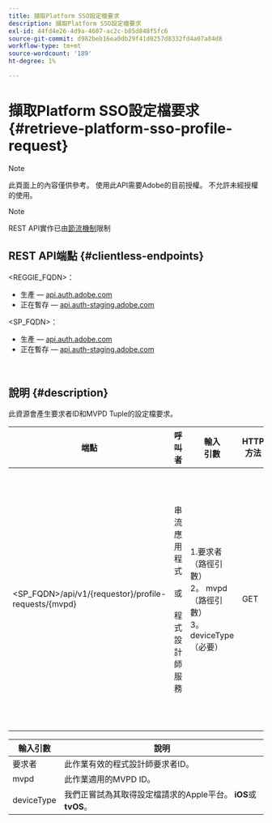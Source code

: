 ```yaml
---
title: 擷取Platform SSO設定檔要求
description: 擷取Platform SSO設定檔要求
exl-id: 44fd4e26-4d9a-4607-ac2c-b85d848f5fc6
source-git-commit: d982beb16ea0db29f41d0257d8332fd4a07a84d8
workflow-type: tm+mt
source-wordcount: '189'
ht-degree: 1%

---
```


# 擷取Platform SSO設定檔要求 {#retrieve-platform-sso-profile-request}

>[!NOTE]
>
>此頁面上的內容僅供參考。 使用此API需要Adobe的目前授權。 不允許未經授權的使用。

>[!NOTE]
>
> REST API實作已由[節流機制](/help/authentication/integration-guide-programmers/throttling-mechanism.md)限制

## REST API端點 {#clientless-endpoints}

&lt;REGGIE_FQDN>：

* 生產 — [api.auth.adobe.com](http://api.auth.adobe.com/)
* 正在暫存 — [api.auth-staging.adobe.com](http://api.auth-staging.adobe.com/)

&lt;SP_FQDN>：

* 生產 — [api.auth.adobe.com](http://api.auth.adobe.com/)
* 正在暫存 — [api.auth-staging.adobe.com](http://api.auth-staging.adobe.com/)

</br>

## 說明 {#description}

此資源會產生要求者ID和MVPD Tuple的設定檔要求。


| 端點 | 呼叫</br>者 | 輸入   </br>引數 | HTTP </br>方法 | 回應 | HTTP </br>回應 |
| --- | --- | --- | --- | --- | --- |
| &lt;SP_FQDN>/api/v1/{requestor}/profile-requests/{mvpd} | 串流應用程式</br></br>或</br></br>程式設計師服務 | 1.要求者（路徑引數）</br>2。 mvpd （路徑引數）</br>3。 deviceType （必要） | GET | 回應Content-Type將會是應用程式/八位元資料流，因為使用者端應用程式的實際裝載是不透明的。</br></br>應用程式應將回應轉送至Platform</br></br>SSO引擎以取得設定檔SSO。 | 200 — 成功   </br>400 — 錯誤請求 |


| 輸入引數 | 說明 |
| --------------- | -------------------------------------------------------------------------------------------------------- |
| 要求者 | 此作業有效的程式設計師要求者ID。 |
| mvpd | 此作業適用的MVPD ID。 |
| deviceType | 我們正嘗試為其取得設定檔請求的Apple平台。  **iOS**&#x200B;或&#x200B;**tvOS**。 |
